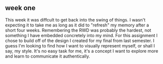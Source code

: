 ## week one

This week it was diffcult to get back into the swing of things. I wasn't expecting it to take me as long as it did
to "refresh" my memory after a short four weeks. Remembering the RWD was probably the hardest, not something I have embedded 
concretely into my mind. 
For this assignment I chose to build off of the design I created for my final from last semester. I guess I'm looking to find 
how I want to visually represent myself, or shall I say, my style. It's no easy task for me, it's a concept I 
want to explore more and learn to communicate it authentically. 